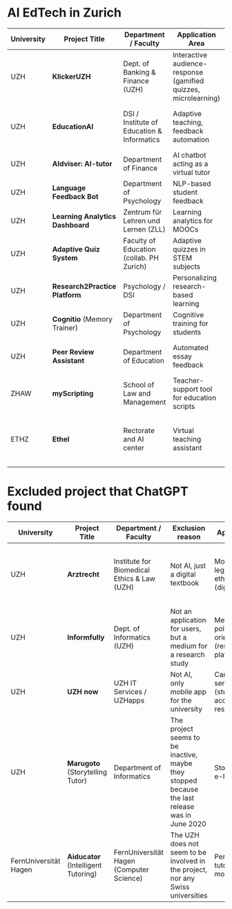 # AI EdTech in Zurich

|University| Project Title   | Department / Faculty                       | Application Area                                           | Practical Output                                           | Other partners? | Source |
|------|----------------|---------------------------------------------|------------------------------------------------------------|------------------------------------------------------------|-----------------|--------|
|UZH| **KlickerUZH**  | Dept. of Banking & Finance (UZH)           | Interactive audience-response (gamified quizzes, microlearning) | Web/mobile classroom learning platform (clicker app)       | Lead            | [Klicker on PlayStore](https://play.google.com/store/apps/details?id=ch.uzh.bf.klicker.pwa&hl=en_US) |
|UZH| **EducationAI**  | DSI / Institute of Education & Informatics | Adaptive teaching, feedback automation           | ML-driven prototype tools for personalized instruction | Lead            | [Link](https://www.dsi.uzh.ch/en/communities/education.html) |
|UZH|**AIdviser: AI-tutor**|Department of Finance | AI chatbot acting as a virtual tutor| Chatbot integrated in KlickerUZH| Lead | [AIdviser:AI-Tutor](https://www.df.uzh.ch/en/department/teaching-center/projects-and-innovation/aidviser.html)|
| UZH        | **Language Feedback Bot**         | Department of Psychology               | NLP-based student feedback           | Browser-based chatbot         | Collaborator    | Documentation limited (pilot study) |
| UZH        | **Learning Analytics Dashboard**  | Zentrum für Lehren und Lernen (ZLL)    | Learning analytics for MOOCs         | Web dashboard                 | Lead            | Documentation limited (prototype) |
| UZH        | **Adaptive Quiz System**          | Faculty of Education (collab. PH Zurich) | Adaptive quizzes in STEM subjects    | Mobile/web quiz app           | Collaborator    | Documentation limited (pilot tool) |
| UZH        | **Research2Practice Platform**    | Psychology / DSI                        | Personalizing research-based learning | Web platform                  | Lead            | Documentation limited (DSI initiative) |
| UZH        | **Cognitio** (Memory Trainer)     | Department of Psychology               | Cognitive training for students      | Web-based memory game         | Lead            | Documentation limited (prototype) |
| UZH        | **Peer Review Assistant**         | Department of Education                | Automated essay feedback             | Browser-based feedback tool   | Collaborator    | Documentation limited (educational research) |
|ZHAW| **myScripting**| School of Law and Management | Teacher-support tool for education scripts| Web-based tool for educational design | Partnershaft with PHZH | [ZHAW project description](https://www.zhaw.ch/en/research/project/76711#keyData)  [myScripting tool](https://myscripting.sml.zhaw.ch) |
|ETHZ|**Ethel**| Rectorate and AI center | Virtual teaching assistant | Reference-based chatbot, quickpoll, homework feedback | Partner with EPFL | [Ethel project](https://ethz.ch/en/the-eth-zurich/education/ai-in-education/projects/ethel.html)|





# Excluded project that ChatGPT found

|University| Project Title   | Department / Faculty                       | Exclusion reason | Application Area                                           | Practical Output                                           | Source |
|------|----------------|---------------------------------------------|------------------|------------------------------------------------------------|------------------------------------------------------------|--------|
|UZH| **Arztrecht**   | Institute for Biomedical Ethics & Law (UZH)| Not AI, just a digital textbook | Mobile legal/medical ethics education (digital textbook)   | Smartphone app delivering textbook content (Physician Law) | [Arztrecht on PlayStore](https://play.google.com/store/apps/details?id=ch.uzh.rwi.arzt) |
|UZH| **Informfully** | Dept. of Informatics (UZH)                 | Not an application for users, but a medium for a research study | Media literacy & political orientation (research platform) | Mobile news recommender research app      | [Link](https://www.ifi.uzh.ch/en/research/people/person/zehle.html) |
|UZH| **UZH now**     | UZH IT Services / UZHapps                  | Not AI, only mobile app for the university | Campus info services (student/employee access to resources)| Mobile campus app for students and staff                 | [Link](https://www.zi.uzh.ch/en/produkte/uzhnow.html) |
| UZH        | **Marugoto** (Storytelling Tutor) | Department of Informatics              |The project seems to be inactive, maybe they stopped because the last release was in June 2020 | Storytelling-based e-learning       | Web-based learning platform | [Marugoto on GitHub](https://github.com/uzh/marugoto) |
| FernUniversität Hagen     | **Aiducator** (Intelligent Tutoring) | FernUniversität Hagen (Computer Science) | The UZH does not seem to be involved in the project, nor any Swiss universities|Personalized tutoring (concept modeling) | Tutoring prototype           | Collaborator    | [FernUni Hagen project page](https://www.fernuni-hagen.de/infotechnik/sowi/aiducator.html) |

